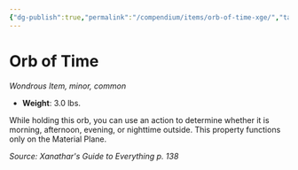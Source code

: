 ```yaml
---
{"dg-publish":true,"permalink":"/compendium/items/orb-of-time-xge/","tags":["compendium/src/5e/xge","item/rarity/common","item/tier/minor","item/wondrous"]}
---
```


# Orb of Time
*Wondrous Item, minor, common*  

- **Weight**: 3.0 lbs.

While holding this orb, you can use an action to determine whether it is morning, afternoon, evening, or nighttime outside. This property functions only on the Material Plane.

*Source: Xanathar's Guide to Everything p. 138*